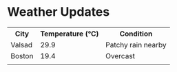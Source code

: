 # Weather Updates

<!-- WEATHER-UPDATE-START -->
<table><tr><th>City</th><th>Temperature (°C)</th><th>Condition</th></tr><tr><td>Valsad</td><td>29.9</td><td>Patchy rain nearby</td></tr><tr><td>Boston</td><td>19.4</td><td>Overcast</td></tr><tr><td></td><td></td><td></td></tr></table>
<!-- WEATHER-UPDATE-END -->
